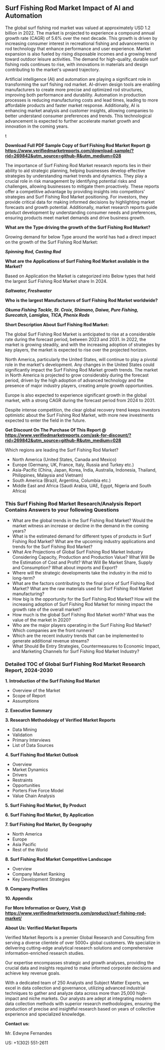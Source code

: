 <h2>Surf Fishing Rod Market Impact of AI and Automation</h2><p>The global surf fishing rod market was valued at approximately USD 1.2 billion in 2022. The market is projected to experience a compound annual growth rate (CAGR) of 5.6% over the next decade. This growth is driven by increasing consumer interest in recreational fishing and advancements in rod technology that enhance performance and user experience. Market expansion is also fueled by rising disposable incomes and a growing trend toward outdoor leisure activities. The demand for high-quality, durable surf fishing rods continues to rise, with innovations in materials and design contributing to the market's upward trajectory.</p><p>Artificial intelligence (AI) and automation are playing a significant role in transforming the surf fishing rod market. AI-driven design tools are enabling manufacturers to create more precise and optimized rod structures, improving both performance and durability. Automation in production processes is reducing manufacturing costs and lead times, leading to more affordable products and faster market response. Additionally, AI is enhancing market analysis and customer insights, allowing companies to better understand consumer preferences and trends. This technological advancement is expected to further accelerate market growth and innovation in the coming years.</p>t</p><p id="" class=""><strong>Download Full PDF Sample Copy of Surf Fishing Rod Market Report @ <a href="https://www.verifiedmarketreports.com/download-sample/?rid=269842&utm_source=github-R&utm_medium=028" target="_blank">https://www.verifiedmarketreports.com/download-sample/?rid=269842&utm_source=github-R&utm_medium=028</a></strong></p><p>The importance of&nbsp;Surf Fishing Rod Market research reports lies in their ability to aid strategic planning, helping businesses develop effective strategies by understanding market trends and dynamics. They play a crucial role in risk management by identifying potential risks and challenges, allowing businesses to mitigate them proactively. These reports offer a competitive advantage by providing insights into competitors' strategies and Surf Fishing Rod Market positioning. For investors, they provide critical data for making informed decisions by highlighting market forecasts and growth potential. Additionally, market research reports guide product development by understanding consumer needs and preferences, ensuring products meet market demands and drive business growth.</p><p><strong>What are the&nbsp;Type driving the growth of the Surf Fishing Rod Market?</strong></p><p id="" class="">Growing demand for below Type around the world has had a direct impact on the growth of the Surf Fishing Rod Market:</p><em><strong>Spinning Rod, Casting Rod</strong></em></p><strong>What are the&nbsp;Applications&nbsp;of Surf Fishing Rod Market available in the Market?</strong></p><p id="" class="">Based on Application the Market is categorized into Below types that held the largest Surf Fishing Rod Market share In 2024.</p><em><strong>Saltwater, Freshwater</strong></em></p><strong>Who is the largest Manufacturers of Surf Fishing Rod Market worldwide?</strong></p><p><em><strong>Okuma Fishing Tackle, St. Croix, Shimano, Daiwa, Pure Fishing, Surecatch, Lamiglas, TICA, Phenix Rods</strong></em></p><p id="" class=""><strong>Short Description About Surf Fishing Rod Market:</strong></p><p>The global Surf Fishing Rod Market is anticipated to rise at a considerable rate during the forecast period, between 2023 and 2031. In 2022, the market is growing steadily, and with the increasing adoption of strategies by key players, the market is expected to rise over the projected horizon.</p><p>North America, particularly the United States, will continue to play a pivotal role in the market's development. Any changes in the United States could significantly impact the Surf Fishing Rod Market growth trends. The market in North America is projected to grow considerably during the forecast period, driven by the high adoption of advanced technology and the presence of major industry players, creating ample growth opportunities.</p><p>Europe is also expected to experience significant growth in the global market, with a strong CAGR during the forecast period from 2024 to 2031.</p><p>Despite intense competition, the clear global recovery trend keeps investors optimistic about the Surf Fishing Rod Market, with more new investments expected to enter the field in the future.</p><p id="" class=""><strong>Get Discount On The Purchase Of This Report @ <a href="https://www.verifiedmarketreports.com/ask-for-discount/?rid=269842&utm_source=github-R&utm_medium=028" target="_blank">https://www.verifiedmarketreports.com/ask-for-discount/?rid=269842&utm_source=github-R&utm_medium=028</a></strong></p>Which regions are leading the Surf Fishing Rod Market?</p><ul><li>North America (United States, Canada and Mexico)</li><li>Europe (Germany, UK, France, Italy, Russia and Turkey etc.)</li><li>Asia-Pacific (China, Japan, Korea, India, Australia, Indonesia, Thailand, Philippines, Malaysia and Vietnam)</li><li>South America (Brazil, Argentina, Columbia etc.)</li><li>Middle East and Africa (Saudi Arabia, UAE, Egypt, Nigeria and South Africa)</li></ul><h3 id="" class="">This Surf Fishing Rod Market Research/Analysis Report Contains Answers to your following Questions</h3><ul><li>What are the global trends in the Surf Fishing Rod Market? Would the market witness an increase or decline in the demand in the coming years?</li><li>What is the estimated demand for different types of products in Surf Fishing Rod Market? What are the upcoming industry applications and trends for the Surf Fishing Rod Market?</li><li>What Are Projections of Global Surf Fishing Rod Market Industry Considering Capacity, Production and Production Value? What Will Be the Estimation of Cost and Profit? What Will Be Market Share, Supply and Consumption? What about imports and Export?</li><li>Where will the strategic developments take the industry in the mid to long-term?</li><li>What are the factors contributing to the final price of Surf Fishing Rod Market? What are the raw materials used for Surf Fishing Rod Market manufacturing?</li><li>How big is the opportunity for the Surf Fishing Rod Market? How will the increasing adoption of Surf Fishing Rod Market for mining impact the growth rate of the overall market?</li><li>How much is the global Surf Fishing Rod Market worth? What was the value of the market In 2020?</li><li>Who are the major players operating in the Surf Fishing Rod Market? Which companies are the front runners?</li><li>Which are the recent industry trends that can be implemented to generate additional revenue streams?</li><li>What Should Be Entry Strategies, Countermeasures to Economic Impact, and Marketing Channels for Surf Fishing Rod Market Industry?</li></ul><h3 id="" class="">Detailed TOC of Global Surf Fishing Rod Market Research Report, 2024-2030</h3><p id="" class=""><strong>1. Introduction of the Surf Fishing Rod Market</strong></p><ul><li>Overview of the Market</li><li>Scope of Report</li><li>Assumptions</li></ul><p id="" class=""><strong>2. Executive Summary</strong></p><p id="" class=""><strong>3. Research Methodology of Verified Market Reports</strong></p><ul><li>Data Mining</li><li>Validation</li><li>Primary Interviews</li><li>List of Data Sources</li></ul><p id="" class=""><strong>4. Surf Fishing Rod Market Outlook</strong></p><ul><li>Overview</li><li>Market Dynamics</li><li>Drivers</li><li>Restraints</li><li>Opportunities</li><li>Porters Five Force Model</li><li>Value Chain Analysis</li></ul><p id="" class=""><strong>5. Surf Fishing Rod Market, By Product</strong></p><p id="" class=""><strong>6. Surf Fishing Rod Market, By Application</strong></p><p id="" class=""><strong>7. Surf Fishing Rod Market, By Geography</strong></p><ul><li>North America</li><li>Europe</li><li>Asia Pacific</li><li>Rest of the World</li></ul><p id="" class=""><strong>8. Surf Fishing Rod Market Competitive Landscape</strong></p><ul><li>Overview</li><li>Company Market Ranking</li><li>Key Development Strategies</li></ul><p id="" class=""><strong>9. Company Profiles</strong></p><p id="" class=""><strong>10. Appendix</strong></p><p id="" class=""><strong>For More Information or Query, Visit @ <a href="https://www.verifiedmarketreports.com/product/surf-fishing-rod-market/" target="_blank">https://www.verifiedmarketreports.com/product/surf-fishing-rod-market/</a></strong></p><p id="" class=""><strong>About Us: Verified Market Reports</strong></p><p id="" class="">Verified Market Reports is a premier Global Research and Consulting firm serving a diverse clientele of over 5000+ global customers. We specialize in delivering cutting-edge analytical research solutions and comprehensive information-enriched research studies.</p><p id="" class="">Our expertise encompasses strategic and growth analyses, providing the crucial data and insights required to make informed corporate decisions and achieve key revenue goals.</p><p id="" class="">With a dedicated team of 250 Analysts and Subject Matter Experts, we excel in data collection and governance, utilizing advanced industrial techniques to gather and analyze data across more than 25,000 high-impact and niche markets. Our analysts are adept at integrating modern data collection methods with superior research methodologies, ensuring the production of precise and insightful research based on years of collective experience and specialized knowledge.</p><p id="" class=""><strong>Contact us:</strong></p><p id="" class="">Mr. Edwyne Fernandes</p><p id="" class="">US: +1(302) 551-2611</p>